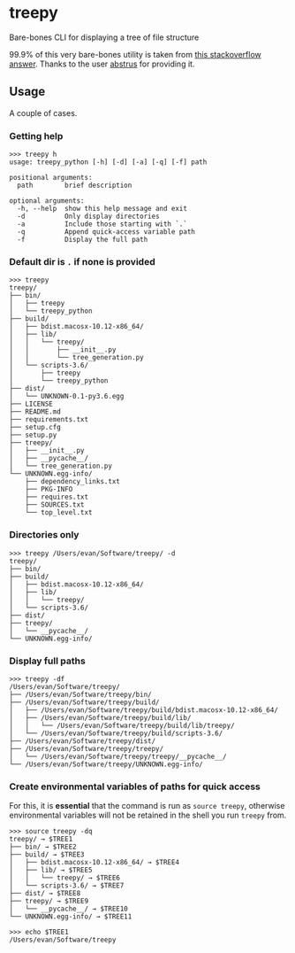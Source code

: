 # treepy
Bare-bones CLI for displaying a tree of file structure

99.9% of this very bare-bones utility is taken from [this stackoverflow answer](https://stackoverflow.com/questions/9727673/list-directory-tree-structure-in-python/49912639#49912639). Thanks to the user [abstrus](https://stackoverflow.com/users/2479038/abstrus) for providing it.

## Usage

A couple of cases.

### Getting help

```
>>> treepy h
usage: treepy_python [-h] [-d] [-a] [-q] [-f] path

positional arguments:
  path        brief description

optional arguments:
  -h, --help  show this help message and exit
  -d          Only display directories
  -a          Include those starting with `.`
  -q          Append quick-access variable path
  -f          Display the full path
```

### Default dir is `.` if none is provided
```
>>> treepy
treepy/
├── bin/
│   ├── treepy
│   └── treepy_python
├── build/
│   ├── bdist.macosx-10.12-x86_64/
│   ├── lib/
│   │   └── treepy/
│   │       ├── __init__.py
│   │       └── tree_generation.py
│   └── scripts-3.6/
│       ├── treepy
│       └── treepy_python
├── dist/
│   └── UNKNOWN-0.1-py3.6.egg
├── LICENSE
├── README.md
├── requirements.txt
├── setup.cfg
├── setup.py
├── treepy/
│   ├── __init__.py
│   ├── __pycache__/
│   └── tree_generation.py
└── UNKNOWN.egg-info/
    ├── dependency_links.txt
    ├── PKG-INFO
    ├── requires.txt
    ├── SOURCES.txt
    └── top_level.txt
```

### Directories only

```
>>> treepy /Users/evan/Software/treepy/ -d
treepy/
├── bin/
├── build/
│   ├── bdist.macosx-10.12-x86_64/
│   ├── lib/
│   │   └── treepy/
│   └── scripts-3.6/
├── dist/
├── treepy/
│   └── __pycache__/
└── UNKNOWN.egg-info/
```

### Display full paths

```
>>> treepy -df
/Users/evan/Software/treepy/
├── /Users/evan/Software/treepy/bin/
├── /Users/evan/Software/treepy/build/
│   ├── /Users/evan/Software/treepy/build/bdist.macosx-10.12-x86_64/
│   ├── /Users/evan/Software/treepy/build/lib/
│   │   └── /Users/evan/Software/treepy/build/lib/treepy/
│   └── /Users/evan/Software/treepy/build/scripts-3.6/
├── /Users/evan/Software/treepy/dist/
├── /Users/evan/Software/treepy/treepy/
│   └── /Users/evan/Software/treepy/treepy/__pycache__/
└── /Users/evan/Software/treepy/UNKNOWN.egg-info/
```

### Create environmental variables of paths for quick access

For this, it is **essential** that the command is run as `source treepy`, otherwise environmental variables will not be retained in the shell you run `treepy` from.

```
>>> source treepy -dq
treepy/ → $TREE1
├── bin/ → $TREE2
├── build/ → $TREE3
│   ├── bdist.macosx-10.12-x86_64/ → $TREE4
│   ├── lib/ → $TREE5
│   │   └── treepy/ → $TREE6
│   └── scripts-3.6/ → $TREE7
├── dist/ → $TREE8
├── treepy/ → $TREE9
│   └── __pycache__/ → $TREE10
└── UNKNOWN.egg-info/ → $TREE11

>>> echo $TREE1
/Users/evan/Software/treepy
```
